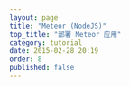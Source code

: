 ```yaml
---
layout: page
title: "Meteor (NodeJS)"
top_title: "部署 Meteor 应用"
category: tutorial
date: 2015-02-28 20:19
order: 8
published: false
---
```

